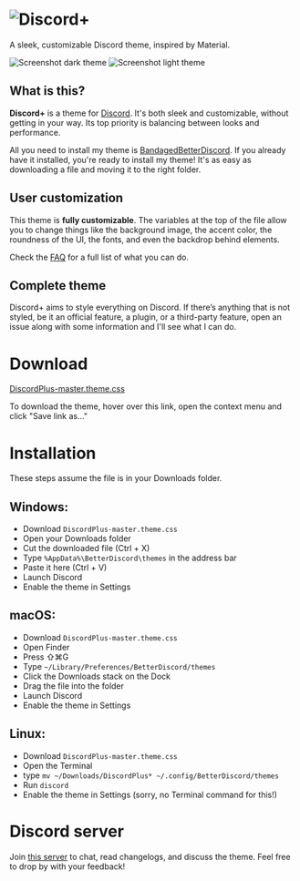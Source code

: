 # ![Discord+](https://github.com/PlusInsta/discord-plus/blob/master/assets/wordmark_black.svg)
A sleek, customizable Discord theme, inspired by Material.

![Screenshot dark theme](https://cdn.discordapp.com/attachments/372469909180907531/621326166548283403/unknown.png)
![Screenshot light theme](https://cdn.discordapp.com/attachments/372469909180907531/621326239793283098/unknown.png)

## What is this?

**Discord+** is a theme for [Discord](https://discordapp.com). It's both sleek and customizable, without getting in your way. Its top priority is balancing between looks and performance.

All you need to install my theme is [BandagedBetterDiscord](https://github.com/rauenzi/BetterDiscordApp/releases/latest). If you already have it installed, you're ready to install my theme! It's as easy as downloading a file and moving it to the right folder.

## User customization
This theme is **fully customizable**.
The variables at the top of the file allow you to change things like the background image, the accent color, the roundness of the UI, the fonts, and even the backdrop behind elements.

Check the [FAQ](https://github.com/PlusInsta/discord-plus/wiki/FAQ) for a full list of what you can do.

## Complete theme
Discord+ aims to style everything on Discord. If there’s anything that is not styled, be it an official feature, a plugin, or a third-party feature, open an issue along with some information and I'll see what I can do.

# Download
[DiscordPlus-master.theme.css](https://rawgit.com/PlusInsta/discord-plus/master/DiscordPlus-master.theme.css)

To download the theme, hover over this link, open the context menu and click "Save link as..."

# Installation
These steps assume the file is in your Downloads folder.

## **Windows**:
* Download `DiscordPlus-master.theme.css`
* Open your Downloads folder
* Cut the downloaded file (Ctrl + X)
* Type `%AppData%\BetterDiscord\themes` in the address bar
* Paste it here (Ctrl + V)
* Launch Discord
* Enable the theme in Settings

## **macOS**:
* Download `DiscordPlus-master.theme.css`
* Open Finder
* Press ⇧⌘G
* Type `~/Library/Preferences/BetterDiscord/themes`
* Click the Downloads stack on the Dock
* Drag the file into the folder
* Launch Discord
* Enable the theme in Settings

## **Linux**:
* Download `DiscordPlus-master.theme.css`
* Open the Terminal
* type `mv ~/Downloads/DiscordPlus* ~/.config/BetterDiscord/themes`
* Run `discord`
* Enable the theme in Settings (sorry, no Terminal command for this!)

# Discord server
Join [this server](https://bit.ly/DiscordPlusServer) to chat, read changelogs, and discuss the theme. Feel free to drop by with your feedback!
